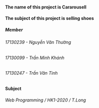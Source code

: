 #### The name of this project is Cararousell 
#### The subject of this project is selling shoes
##### Member
###### 17130239 - Nguyễn Văn Thường
###### 17130099 - Trần Minh Khánh
###### 17130247 - Trần Văn Tình
#### Subject
###### Web Programming / HK1-2020 / T.Long

